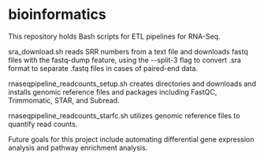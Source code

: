 # bioinformatics
This repository holds Bash scripts for ETL pipelines for RNA-Seq.

sra_download.sh reads SRR numbers from a text file and downloads fastq files with the fastq-dump feature, using the --split-3 flag to convert .sra format to separate .fastq files in cases of paired-end data.

rnaseqpipeline_readcounts_setup.sh creates directories and downloads and installs genomic reference files and packages including FastQC, Trimmomatic, STAR, and Subread.

rnaseqpipeline_readcounts_starfc.sh utilizes genomic reference files to quantify read counts.

Future goals for this project include automating differential gene expression analysis and pathway enrichment analysis.
